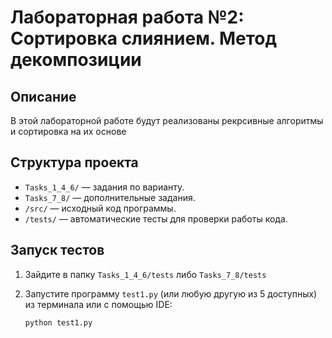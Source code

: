 # Лабораторная работа №2: Сортировка слиянием. Метод декомпозиции

## Описание
В этой лабораторной работе будут реализованы рекрсивные алгоритмы и сортировка на их основе

## Структура проекта
- `Tasks_1_4_6/` — задания по варианту.
- `Tasks_7_8/` — дополнительные задания.
- `/src/` — исходный код программы.
- `/tests/` — автоматические тесты для проверки работы кода.

## Запуск тестов
1. Зайдите в папку `Tasks_1_4_6/tests` либо `Tasks_7_8/tests`

2. Запустите программу `test1.py` (или любую другую из 5 доступных) из терминала или с помощью IDE:
   ```bash
   python test1.py
   ```